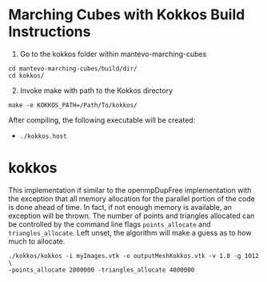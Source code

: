 # Marching Cubes with Kokkos Build Instructions #

1. Go to the kokkos folder within mantevo-marching-cubes

```
cd mantevo-marching-cubes/build/dir/
cd kokkos/
```

2. Invoke make with path to the Kokkos directory

```
make -e KOKKOS_PATH=/Path/To/kokkos/
```

After compiling, the following executable will be created:
* `./kokkos.host`

# kokkos #

This implementation if similar to the openmpDupFree implementation with
the exception that all memory allocation for the parallel portion of the
code is done ahead of time. In fact, if not enough memory is available,
an exception will be thrown. The number of points and triangles allocated
can be controlled by the command line flags `points_allocate` and
`triangles_allocate`. Left unset, the algorithm will make a guess as to
how much to allocate.

```
./kokkos/kokkos -i myImages.vtk -o outputMeshKokkos.vtk -v 1.0 -g 1012 \
-points_allocate 2000000 -triangles_allocate 4000000
```

